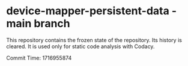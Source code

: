 # device-mapper-persistent-data - main branch

This repository contains the frozen state of the repository.
Its history is cleared. It is used only for static code
analysis with Codacy.

Commit Time: 1716955874